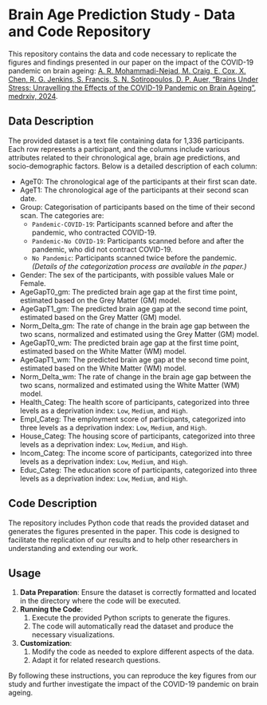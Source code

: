 # Brain Age Prediction Study - Data and Code Repository

This repository contains the data and code necessary to replicate the figures and findings presented in our paper on the impact of the COVID-19 pandemic on brain ageing: [A. R. Mohammadi-Nejad, M. Craig, E. Cox, X. Chen, R. G. Jenkins, S. Francis, S. N. Sotiropoulos, D. P. Auer, “Brains Under Stress: Unravelling the Effects of the COVID-19 Pandemic on Brain Ageing”, medrxiv, 2024][paper-medrxiv-link].

## Data Description
The provided dataset is a text file containing data for 1,336 participants. Each row represents a participant, and the columns include various attributes related to their chronological age, brain age predictions, and socio-demographic factors. Below is a detailed description of each column:
- AgeT0: The chronological age of the participants at their first scan date.
- AgeT1: The chronological age of the participants at their second scan date.
- Group: Categorisation of participants based on the time of their second scan. The categories are:
  - `Pandemic-COVID-19`: Participants scanned before and after the pandemic, who contracted COVID-19.
  - `Pandemic-No COVID-19`: Participants scanned before and after the pandemic, who did not contract COVID-19.
  - `No Pandemic`: Participants scanned twice before the pandemic.
    *(Details of the categorization process are available in the paper.)*
- Gender: The sex of the participants, with possible values Male or Female.
- AgeGapT0_gm: The predicted brain age gap at the first time point, estimated based on the Grey Matter (GM) model.
- AgeGapT1_gm: The predicted brain age gap at the second time point, estimated based on the Grey Matter (GM) model.
- Norm_Delta_gm: The rate of change in the brain age gap between the two scans, normalized and estimated using the Grey Matter (GM) model.
- AgeGapT0_wm: The predicted brain age gap at the first time point, estimated based on the White Matter (WM) model.
- AgeGapT1_wm: The predicted brain age gap at the second time point, estimated based on the White Matter (WM) model.
- Norm_Delta_wm: The rate of change in the brain age gap between the two scans, normalized and estimated using the White Matter (WM) model.
- Health_Categ: The health score of participants, categorized into three levels as a deprivation index: `Low`, `Medium`, and `High`.
- Empl_Categ: The employment score of participants, categorized into three levels as a deprivation index: `Low`, `Medium`, and `High`.
- House_Categ: The housing score of participants, categorized into three levels as a deprivation index: `Low`, `Medium`, and `High`.
- Incom_Categ: The income score of participants, categorized into three levels as a deprivation index: `Low`, `Medium`, and `High`.
- Educ_Categ: The education score of participants, categorized into three levels as a deprivation index: `Low`, `Medium`, and `High`.

## Code Description

The repository includes Python code that reads the provided dataset and generates the figures presented in the paper. This code is designed to facilitate the replication of our results and to help other researchers in understanding and extending our work.

## Usage

1. **Data Preparation**: Ensure the dataset is correctly formatted and located in the directory where the code will be executed.
2. **Running the Code**:
   1. Execute the provided Python scripts to generate the figures.
   2. The code will automatically read the dataset and produce the necessary visualizations.
3. **Customization**:
   1. Modify the code as needed to explore different aspects of the data.
   2. Adapt it for related research questions.

By following these instructions, you can reproduce the key figures from our study and further investigate the impact of the COVID-19 pandemic on brain ageing.

<!-- References -->

[paper-medrxiv-link]: https://www.medrxiv.org/content/10.1101/2024.07.22.24310790v1



